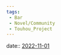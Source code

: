 ```yaml
---
tags:
 - Bar
 - Novel/Community
 - Touhou_Project
---
```


date:: [2022-11-01](Daily_Note/2022-11-01.md)